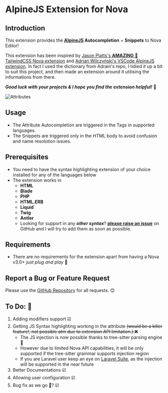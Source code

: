 # AlpineJS Extension for Nova

## Introduction

This extension provides the **[AlpineJS](https://alpinejs.dev)
Autocompletion** + **Snippets** to Nova Editor!

This extension has been inspired by
[Jason Platts's **AMAZING** 💯 TailwindCSS Nova extension](https://github.com/jasonplatts/tailwindcss-nova-ext)
and
[Adrian Wilczyński's VSCode AlpineJS extension](https://github.com/AdrianWilczynski/AlpineIntelliSense).
In fact I used the dictionary from Adrain's repo, I tidied it up a bit
to suit this project, and then made an extension around it utilising
the informations from there.

**_Good luck with your projects & I hope you find the extension
helpful!_** 🚀

![Attributes](https://user-images.githubusercontent.com/11975985/151862750-15f045e4-ae2d-406b-ae36-721c89508b5c.jpg)

<!-- add gif -->

## Usage

-   The Attribute Autocompletion are triggered in the Tags in
    supported languages.
-   The Snippets are triggered only in the HTML body to avoid
    confusion and name resolution issues.

## Prerequisites

-   You need to have the syntax highlighting extension of your choice
    installed for any of the languages below
-   The extension works in
    -   **HTML**
    -   **Blade**
    -   **PHP**
    -   **HTML.ERB**
    -   **Liquid**
    -   **Twig**
    -   **Antler**
    -   Looking for support in any **_other syntax_**?
        [**please raise an issue**](https://github.com/EmranMR/AlpineJS-Nova-Extension/issues)
        on GitHub and I will try to add them as soon as possible.

## Requirements

-   There are no requirements for the extension apart from having a
    Nova v3.0+ _just plug and play_ 🚀

## Report a Bug or Feature Request

Please use the
[GitHub Repository](https://github.com/EmranMR/AlpineJSNova) for all
requests. 😊

## To Do: 🥵

1. Adding modifiers support ☑️
2. Getting JS Syntax highlighting working in the attribute ~~(would be
   a killer feature!, not possible atm due to extension API
   limitation.) ❌~~
    - The JS injection is now possible thanks to tree-sitter parsing
      engine 🌳
    - However due to limited Nova API capabilities, it will be only
      supported if the tree-sitter grammar supports injection region
    - If you are Laravel user keep an eye on
      [Laravel Suite](https://github.com/EmranMR/Laravel-Nova-Extension),
      as the injection will be supported in the near future
3. Better Documentations ☑️
4. Allowing user configuration ☑️
5. Bug fix as we go 🐞? ☑️
